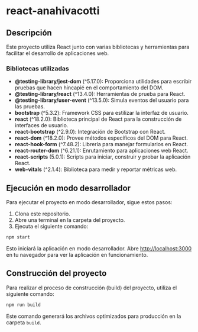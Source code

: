 # react-anahivacotti

## Descripción

Este proyecto utiliza React junto con varias bibliotecas y herramientas para facilitar el desarrollo de aplicaciones web.

### Bibliotecas utilizadas

- **@testing-library/jest-dom** (^5.17.0): Proporciona utilidades para escribir pruebas que hacen hincapié en el comportamiento del DOM.
- **@testing-library/react** (^13.4.0): Herramientas de prueba para React.
- **@testing-library/user-event** (^13.5.0): Simula eventos del usuario para las pruebas.
- **bootstrap** (^5.3.2): Framework CSS para estilizar la interfaz de usuario.
- **react** (^18.2.0): Biblioteca principal de React para la construcción de interfaces de usuario.
- **react-bootstrap** (^2.9.0): Integración de Bootstrap con React.
- **react-dom** (^18.2.0): Provee métodos específicos del DOM para React.
- **react-hook-form** (^7.48.2): Librería para manejar formularios en React.
- **react-router-dom** (^6.21.1): Enrutamiento para aplicaciones web React.
- **react-scripts** (5.0.1): Scripts para iniciar, construir y probar la aplicación React.
- **web-vitals** (^2.1.4): Biblioteca para medir y reportar métricas web.

## Ejecución en modo desarrollador

Para ejecutar el proyecto en modo desarrollador, sigue estos pasos:

1. Clona este repositorio.
2. Abre una terminal en la carpeta del proyecto.
3. Ejecuta el siguiente comando:

```bash
npm start
```

Esto iniciará la aplicación en modo desarrollador. Abre [http://localhost:3000](http://localhost:3000) en tu navegador para ver la aplicación en funcionamiento.

## Construcción del proyecto

Para realizar el proceso de construcción (build) del proyecto, utiliza el siguiente comando:

```bash
npm run build
```

Este comando generará los archivos optimizados para producción en la carpeta `build`.